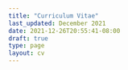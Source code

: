 ```yaml
---
title: "Curriculum Vitae"
last_updated: December 2021
date: 2021-12-26T20:55:41-08:00
draft: true
type: page
layout: cv
---
```


<!-- Edit the content in layouts/page/cv.html -->